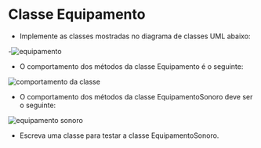 # Classe Equipamento
- Implemente as classes mostradas no diagrama de classes UML abaixo:
 
 -![equipamento ](https://github.com/PamellaBairos/Equipamento/assets/166080257/b9e7cfc9-fe99-44fb-9ef3-9adfe6aa2e7d)
 
 - O comportamento dos métodos da classe Equipamento é o seguinte:

 ![comportamento da classe ](https://github.com/PamellaBairos/Equipamento/assets/166080257/bdf0fb0c-74b8-4f42-b4b8-29939b9a6f37)

 - O comportamento dos métodos da classe EquipamentoSonoro deve ser o seguinte:

![equipamento sonoro](https://github.com/PamellaBairos/Equipamento/assets/166080257/cecd9bc6-f7d8-4f34-b71c-fe5956e843a3)

- Escreva uma classe para testar a classe EquipamentoSonoro.
 

 
  
